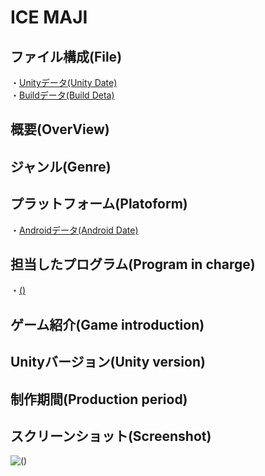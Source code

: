 # ICE MAJI

## ファイル構成(File)

・[Unityデータ(Unity Date)](https://github.com/MatayoshiRen/ICE-MAJI/tree/master/sinkyuseisaku_game)<br>
・[Buildデータ(Build Deta)](https://github.com/MatayoshiRen/ICE-MAJI/tree/master/ICEMAJI_builddata)<br>
## 概要(OverView)<br>

## ジャンル(Genre)<br>


## プラットフォーム(Platoform)
・[Androidデータ(Android Date)](https://github.com/MatayoshiRen/ICE-MAJI/tree/master/ICEMAJI_builddata)<br>

## 担当したプログラム(Program in charge)
・[()]()<br>
## ゲーム紹介(Game introduction)
## Unityバージョン(Unity version)
## 制作期間(Production period)
## スクリーンショット(Screenshot)
![()]()

